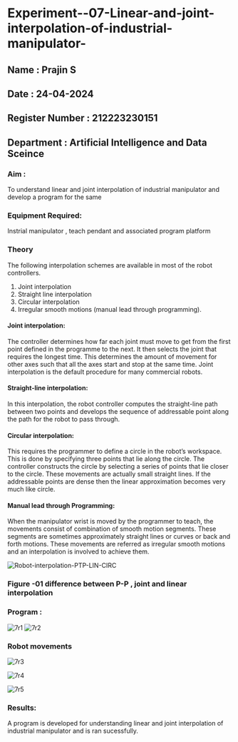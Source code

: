 # Experiment--07-Linear-and-joint-interpolation-of-industrial-manipulator-
## Name : Prajin S
## Date : 24-04-2024
## Register Number : 212223230151
## Department : Artificial Intelligence and Data Sceince
### Aim :
To understand linear and joint interpolation of industrial manipulator and develop a program for the same 
      
### Equipment Required: 
Instrial manipulator , teach pendant and associated program platform 
      
### Theory 
The following interpolation schemes are available in most of the robot controllers.
1. Joint interpolation
2. Straight line interpolation
3. Circular interpolation
4. Irregular smooth motions (manual lead through programming).
#### Joint interpolation: 
The controller determines how far each joint must move to get from the first point defined in the programme to the next. It then selects the joint that
requires the longest time. This determines the amount of movement for other axes such that all the axes start and stop at the same time. Joint interpolation is the default procedure for many commercial robots.

#### Straight-line interpolation: 
In this interpolation, the robot controller computes the straight-line path between two points and develops the sequence of addressable point along the path for the robot to pass through.

#### Circular interpolation: 
This requires the programmer to define a circle in the
robot’s workspace. This is done by specifying three points that lie along the circle. The controller constructs the circle by selecting a series of points that lie closer to the circle. These movements are actually small straight lines. If the addressable points are dense then the linear approximation becomes very much like circle.


#### Manual lead through Programming: 
When the manipulator wrist is moved by the programmer to teach, the movements consist of combination of smooth motion segments. These segments are sometimes approximately straight lines or curves or back and forth motions. These movements are referred as irregular smooth motions and an interpolation is involved to achieve them.




![Robot-interpolation-PTP-LIN-CIRC](https://user-images.githubusercontent.com/36288975/201615171-d0886aaa-8220-4b0c-8a1d-3d8a5c69c76a.png)

### Figure -01 difference between P-P , joint and linear interpolation 


### Program : 
![7r1](https://github.com/Prajin19/Experiment--07-Linear-and-joint-interpolation-of-industrial-manipulator-/assets/144979377/a950e516-46b4-43e4-8e39-679568b39608)
![7r2](https://github.com/Prajin19/Experiment--07-Linear-and-joint-interpolation-of-industrial-manipulator-/assets/144979377/1faf0da8-b4fb-4006-bce9-e293ad86b835)








### Robot movements 

![7r3](https://github.com/Prajin19/Experiment--07-Linear-and-joint-interpolation-of-industrial-manipulator-/assets/144979377/788b197a-fa30-44fd-bff3-bf8e646c0e2a)

![7r4](https://github.com/Prajin19/Experiment--07-Linear-and-joint-interpolation-of-industrial-manipulator-/assets/144979377/8a339023-c1de-46db-aed1-008aa84a208b)


![7r5](https://github.com/Prajin19/Experiment--07-Linear-and-joint-interpolation-of-industrial-manipulator-/assets/144979377/ee7e6834-2639-40ff-9127-5a4a23d19605)










### Results:  
 A program is developed for understanding linear and joint interpolation of industrial manipulator and is ran sucessfully.

